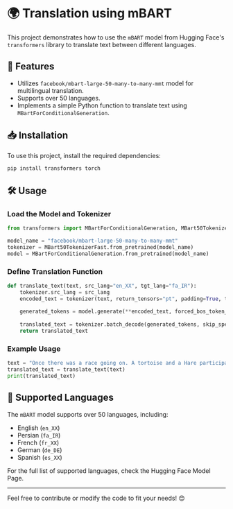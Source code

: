 # 🌍 Translation using mBART

This project demonstrates how to use the `mBART` model from Hugging Face's `transformers` library to translate text between different languages.

## 🚀 Features

- Utilizes `facebook/mbart-large-50-many-to-many-mmt` model for multilingual translation.
- Supports over 50 languages.
- Implements a simple Python function to translate text using `MBartForConditionalGeneration`.

## 📥 Installation

To use this project, install the required dependencies:

```bash
pip install transformers torch
```

## 🛠 Usage

### Load the Model and Tokenizer

```python
from transformers import MBartForConditionalGeneration, MBart50TokenizerFast

model_name = "facebook/mbart-large-50-many-to-many-mmt"
tokenizer = MBart50TokenizerFast.from_pretrained(model_name)
model = MBartForConditionalGeneration.from_pretrained(model_name)
```

### Define Translation Function

```python
def translate_text(text, src_lang="en_XX", tgt_lang="fa_IR"):
    tokenizer.src_lang = src_lang
    encoded_text = tokenizer(text, return_tensors="pt", padding=True, truncation=True)
    
    generated_tokens = model.generate(**encoded_text, forced_bos_token_id=tokenizer.lang_code_to_id[tgt_lang])
    
    translated_text = tokenizer.batch_decode(generated_tokens, skip_special_tokens=True)[0]
    return translated_text
```

### Example Usage

```python
text = "Once there was a race going on. A tortoise and a Hare participated..."
translated_text = translate_text(text)
print(translated_text)
```

## 🌟 Supported Languages

The `mBART` model supports over 50 languages, including:

- English (`en_XX`)
- Persian (`fa_IR`)
- French (`fr_XX`)
- German (`de_DE`)
- Spanish (`es_XX`)

For the full list of supported languages, check the Hugging Face Model Page.

---

Feel free to contribute or modify the code to fit your needs! 😊

